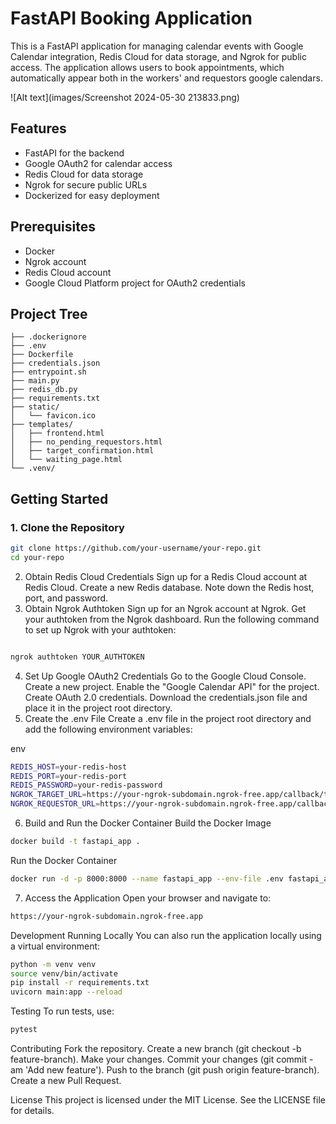 # FastAPI Booking Application

This is a FastAPI application for managing calendar events with Google Calendar integration, Redis Cloud for data storage, and Ngrok for public access. The application allows users to book appointments, which automatically appear both in the workers' and requestors google calendars. 

![Alt text](images/Screenshot 2024-05-30 213833.png)

## Features

- FastAPI for the backend
- Google OAuth2 for calendar access
- Redis Cloud for data storage
- Ngrok for secure public URLs
- Dockerized for easy deployment

## Prerequisites

- Docker
- Ngrok account
- Redis Cloud account
- Google Cloud Platform project for OAuth2 credentials

## Project Tree

```plaintext
├── .dockerignore
├── .env
├── Dockerfile
├── credentials.json
├── entrypoint.sh
├── main.py
├── redis_db.py
├── requirements.txt
├── static/
│   └── favicon.ico
├── templates/
│   ├── frontend.html
│   ├── no_pending_requestors.html
│   ├── target_confirmation.html
│   └── waiting_page.html
└── .venv/
```


## Getting Started

### 1. Clone the Repository

```sh
git clone https://github.com/your-username/your-repo.git
cd your-repo
```
2. Obtain Redis Cloud Credentials
Sign up for a Redis Cloud account at Redis Cloud.
Create a new Redis database.
Note down the Redis host, port, and password.
3. Obtain Ngrok Authtoken
Sign up for an Ngrok account at Ngrok.
Get your authtoken from the Ngrok dashboard.
Run the following command to set up Ngrok with your authtoken:
```sh

ngrok authtoken YOUR_AUTHTOKEN
```
4. Set Up Google OAuth2 Credentials
Go to the Google Cloud Console.
Create a new project.
Enable the "Google Calendar API" for the project.
Create OAuth 2.0 credentials.
Download the credentials.json file and place it in the project root directory.
5. Create the .env File
Create a .env file in the project root directory and add the following environment variables:

env
```sh
REDIS_HOST=your-redis-host
REDIS_PORT=your-redis-port
REDIS_PASSWORD=your-redis-password
NGROK_TARGET_URL=https://your-ngrok-subdomain.ngrok-free.app/callback/target
NGROK_REQUESTOR_URL=https://your-ngrok-subdomain.ngrok-free.app/callback/requestor
```
6. Build and Run the Docker Container
Build the Docker Image
```sh
docker build -t fastapi_app .
```
Run the Docker Container
```sh
docker run -d -p 8000:8000 --name fastapi_app --env-file .env fastapi_app
```
7. Access the Application
Open your browser and navigate to:

```sh
https://your-ngrok-subdomain.ngrok-free.app
```
Development
Running Locally
You can also run the application locally using a virtual environment:

```sh
python -m venv venv
source venv/bin/activate
pip install -r requirements.txt
uvicorn main:app --reload
```
Testing
To run tests, use:

```sh
pytest
```
Contributing
Fork the repository.
Create a new branch (git checkout -b feature-branch).
Make your changes.
Commit your changes (git commit -am 'Add new feature').
Push to the branch (git push origin feature-branch).
Create a new Pull Request.



License
This project is licensed under the MIT License. See the LICENSE file for details.

